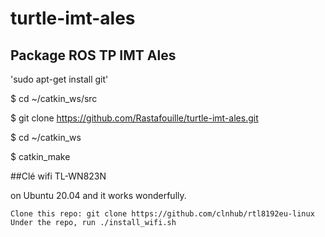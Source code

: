 # turtle-imt-ales
## Package ROS TP IMT Ales

'sudo apt-get install git'

$ cd ~/catkin_ws/src

$ git clone https://github.com/Rastafouille/turtle-imt-ales.git

$ cd ~/catkin_ws

$ catkin_make


##Clé wifi TL-WN823N

on Ubuntu 20.04 and it works wonderfully.

    Clone this repo: git clone https://github.com/clnhub/rtl8192eu-linux
    Under the repo, run ./install_wifi.sh

